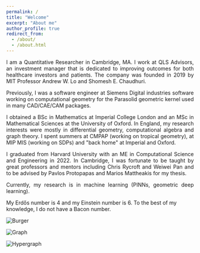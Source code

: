 ```yaml
---
permalink: /
title: "Welcome"
excerpt: "About me"
author_profile: true
redirect_from: 
  - /about/
  - /about.html
---
```


<p style="text-align:justify"> I am a Quantitative Researcher in Cambridge, MA. I work at QLS Advisors, an investment manager that is dedicated to improving outcomes for both healthcare investors and patients. The company was founded in 2019 by MIT Professor Andrew W. Lo and Shomesh E. Chaudhuri. </p>

<p style="text-align:justify"> Previously, I was a software engineer at Siemens Digital industries software working on computational geometry for the Parasolid geometric kernel used in many CAD/CAE/CAM packages.</p>

<p style="text-align:justify"> I obtained a BSc in Mathematics at Imperial College London and an MSc in Mathematical Sciences at the University of Oxford. In England, my research interests were mostly in differential geometry, computational algebra and graph theory. I spent summers at CMPAP (working on tropical geometry), at MIP MIS (working on SDPs) and "back home" at Imperial and Oxford.</p>

<p style="text-align:justify"> I graduated from Harvard University with an ME in Computational Science and Engineering in 2022. In Cambridge, I was fortunate to be taught by great professors and mentors including Chris Rycroft and Weiwei Pan and to be advised by Pavlos Protopapas and Marios Mattheakis for my thesis.</p>

<p style="text-align:justify"> Currently, my research is in machine learning (PINNs, geometric deep learning).</p>

My Erdős number is 4 and my Einstein number is 6. To the best of my knowledge, I do not have a Bacon number.

![Burger](https://raphaelpellegrin.github.io/images/Burger.png)


![Graph](https://raphaelpellegrin.github.io/images/graph.png)

![Hypergraph](https://raphaelpellegrin.github.io/images/hypergraph_random_walk.gif)







